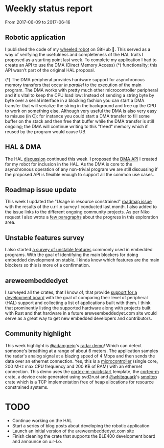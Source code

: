 # Weekly status report

From 2017-06-09 to 2017-06-16

## Robotic application

I published the code of my [wheeled robot] on GitHub :tada:. This served as a
way of verifying the usefulness and completeness of the HAL traits I proposed as
a starting point last week. To complete my application I had to create an API to
use the DMA (Direct Memory Access) (\*) functionality; this API wasn't part of
the original HAL proposal.

[wheeled robot]: https://github.com/japaric/2wd

(\*) The DMA peripheral provides hardware support for asynchronous memory
transfers that occur *in parallel* to the execution of the main program. The DMA
works with pretty much other microcontroller peripheral and it's vital to keep
the CPU load low: Instead of sending a string byte by byte over a serial
interface in a blocking fashion you can start a DMA transfer that will serialize
the string in the background and free up the CPU to work on something else.
Although very useful the DMA is also very easy to misuse (in C): for instance
you could start a DMA transfer to fill some buffer on the stack and then
free that buffer while the DMA transfer is still ongoing; the DMA will continue
writing to this "freed" memory which if reused by the program would cause UB.

## HAL & DMA

The HAL [discussion] continued this week. I proposed the [DMA API] I created for
my robot for inclusion in the HAL. As the DMA is core to the asynchronous
operation of any non-trivial program we are still discussing if the proposed API
is flexible enough to support all the common use cases.

[discussion]: https://github.com/japaric/embedded-hal/issues
[DMA API]: https://github.com/japaric/embedded-hal/issues/14

## Roadmap issue update

This week I updated the "Usage in resource constrained" [roadmap issue] with the
results of the u.r-l.o survey I conducted last month. I also added to the issue
links to the different ongoing community projects. As per Niko request I also
wrote a [few paragraphs] about the progress in this exploration area.

[roadmap issue]: https://github.com/rust-lang/rust-roadmap/issues/15
[few paragraphs]: https://gist.github.com/japaric/496e2463450f80c247a446ee93fa549d

## Unstable features survey

I also started [a survey of unstable features] commonly used in embedded
programs. With the goal of identifying the main blockers for doing embedded
development on stable. I kinda know which features are the main blockers so this
is more of a confirmation.

[a survey of unstable features]: https://github.com/rust-embedded/rfcs/issues/31

## areweembeddedyet

I surveyed all the crates, that I know of, that provide [support for a
development board] with the goal of comparing their level of peripheral (HAL)
support and collecting a list of applications built with them. I think that
prominently listing the supported hardware along with projects built with Rust
and that hardware in a future areweembeddedyet.com site would serve as a great
way to get new embedded developers and contributors.

[support for a development board]: https://github.com/rust-embedded/rfcs/issues/15#issuecomment-309139412

## Community highlight

This week highlight is [@adamgreig]'s [radar demo]! Which can detect someone's
breathing at a range of about 6 meters. The application samples the radar's
analog signal at a blazing speed of 4 Mbps and then sends the data over an
ethernet connection. Yes, this *is* a [microcontroller][] (single core, 200 MHz
max CPU frequency and 200 KB of RAM) with an ethernet connection. This demo uses
the [cortex-m-quickstart] template, the [cortex-m] crate, a device crate
generated using svd2rust and [@whitequark]'s [smoltcp] crate which is a TCP
implementation free of heap allocations for resource constrained systems.

[radar demo]: https://mobile.twitter.com/adamgreig/status/873901071013425152
[@adamgreig]: https://github.com/adamgreig
[microcontroller]: http://www.st.com/en/evaluation-tools/nucleo-f746zg.html
[@whitequark]: https://github.com/whitequark
[smoltcp]: https://github.com/m-labs/smoltcp
[cortex-m-quickstart]: https://github.com/japaric/cortex-m-quickstart
[cortex-m]: https://github.com/japaric/cortex-m

# TODO

- Continue working on the HAL
- Start a series of blog posts about developing the robotic application
- Launch an initial version of the areweembeddedyet.com site
- Finish cleaning the crate that supports the BLE400 development board and
  announce on u.r-l.o.

